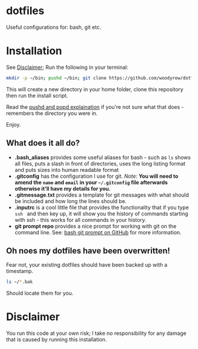 # dotfiles

Useful configurations for: bash, git etc.

# Installation

See [Disclaimer](#Disclaimer); Run the following in your terminal:

```bash
mkdir -p ~/bin; pushd ~/bin; git clone https://github.com/woodyrew/dotfiles.git; ~/bin/dotfiles/installation/install.sh; popd;
```

This will create a new directory in your home folder, clone this repository then run the install script.

Read the [pushd and popd explaination](http://en.wikipedia.org/wiki/Pushd_and_popd) if you're not sure what that does - remembers the directory you were in.

Enjoy.

## What does it all do?

* **.bash_aliases** provides some useful aliases for bash - such as `ls` shows all files, puts a slash in front of directories, uses the long listing format and puts sizes into human readable format
* **.gitconfig** has the configuration I use for git. *Note*: **You will need to amend the `name` and `email` in your `~/.gitconfig` file afterwards otherwise it'll have my details for you.**
* **.gitmessage.txt** provides a template for git messages with what should be included and how long the lines should be.
* **.inputrc** is a cool little file that provides the functionality that if you type `ssh ` and then key up, it will show you the history of commands starting with ssh - this works for all commands in your history.
* **git prompt repo** provides a nice prompt for working with git on the command line. See: [bash git prompt on GitHub](https://github.com/magicmonty/bash-git-prompt) for more information.

## Oh noes my dotfiles have been overwritten!

Fear not, your existing dotfiles should have been backed up with a timestamp.
```bash
ls ~/*.bak
```
Should locate them for you.

# Disclaimer

You run this code at your own risk; I take no responsibility for any damage that is caused by running this installation.
